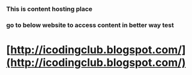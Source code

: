 
### This is content hosting place
### go to below website to access content in better way test

# [http://icodingclub.blogspot.com/](http://icodingclub.blogspot.com/)

